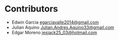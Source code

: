 # Contributors

- Edwin Garcia <egarciavalle2014@gmail.com>
- Julian Aquino <Julian.Andres.Aquino33@gmail.com>
- Edgar Moreno <jesjack25_03@hotmail.com>